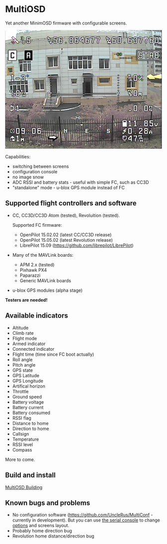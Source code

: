 MultiOSD
========

Yet another MinimOSD firmware with configurable screens.

![Screenshot](doc/source/img/screenshot.png)

Capabilities:

   * switching between screens
   * configuration console
   * no image snow
   * ADC RSSI and battery stats - useful with simple FC, such as CC3D
   * "standalone" mode - u-blox GPS module instead of FC


Supported flight controllers and software
-----------------------------------------

* CC, CC3D/CC3D Atom (tested), Revoluition (tested).
  
  Supported FC firmware:
  
  * OpenPilot 15.02.02 (latest CC/CC3D release)
  * OpenPilot 15.05.02 (latest Revolution release)
  * LibrePilot 15.09 (https://github.com/librepilot/LibrePilot)
  
* Many of the MAVLink boards:
  
   * APM 2.x (tested)
   * Pixhawk PX4
   * Paparazzi
   * Generic MAVLink boards

* u-blox GPS modules (alpha stage)

**Testers are needed!**

Available indicators
--------------------

- Altitude
- Climb rate
- Flight mode
- Armed indicator
- Connected indicator
- Flight time (time since FC boot actually)
- Roll angle
- Pitch angle
- GPS state
- GPS Latitude
- GPS Longitude
- Artifical horizon
- Throttle
- Ground speed
- Battery voltage
- Battery current
- Battery consumed
- RSSI flag
- Distance to home
- Direction to home
- Callsign
- Temperature
- RSSI level
- Compass

More to come.

Build and install
-----------------

[MultiOSD Building](doc/source/build.rst)

Known bugs and problems
-----------------------

* No configuration software (https://github.com/UncleRus/MultiConf - 
  currently in development).
  But you can use [the serial console](doc/source/lowlevel/console.rst)
  to change [options](doc/source/lowlevel/options.rst) and screens layout.
* Probably home direction bug
* Revolution home distance/direction bug



